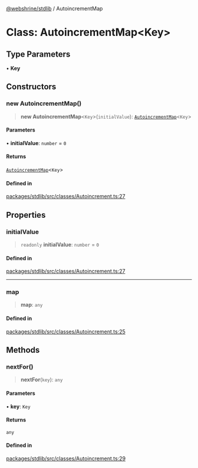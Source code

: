 [@webshrine/stdlib](../globals.md) / AutoincrementMap

# Class: AutoincrementMap\<Key\>

## Type Parameters

• **Key**

## Constructors

### new AutoincrementMap()

> **new AutoincrementMap**\<`Key`\>(`initialValue`): [`AutoincrementMap`](AutoincrementMap.md)\<`Key`\>

#### Parameters

• **initialValue**: `number` = `0`

#### Returns

[`AutoincrementMap`](AutoincrementMap.md)\<`Key`\>

#### Defined in

[packages/stdlib/src/classes/Autoincrement.ts:27](https://github.com/webshrine/webshrine/blob/8cedc3f2efca3108f17475a5ce8404715d0d24a5/packages/stdlib/src/classes/Autoincrement.ts#L27)

## Properties

### initialValue

> `readonly` **initialValue**: `number` = `0`

#### Defined in

[packages/stdlib/src/classes/Autoincrement.ts:27](https://github.com/webshrine/webshrine/blob/8cedc3f2efca3108f17475a5ce8404715d0d24a5/packages/stdlib/src/classes/Autoincrement.ts#L27)

***

### map

> **map**: `any`

#### Defined in

[packages/stdlib/src/classes/Autoincrement.ts:25](https://github.com/webshrine/webshrine/blob/8cedc3f2efca3108f17475a5ce8404715d0d24a5/packages/stdlib/src/classes/Autoincrement.ts#L25)

## Methods

### nextFor()

> **nextFor**(`key`): `any`

#### Parameters

• **key**: `Key`

#### Returns

`any`

#### Defined in

[packages/stdlib/src/classes/Autoincrement.ts:29](https://github.com/webshrine/webshrine/blob/8cedc3f2efca3108f17475a5ce8404715d0d24a5/packages/stdlib/src/classes/Autoincrement.ts#L29)
